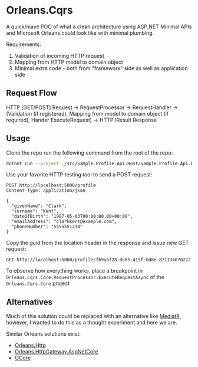 # Orleans.Cqrs

A quick/niave POC of what a clean architecture using ASP.NET Minimal APIs and Microsoft Orleans could look like with minimal plumbing.

Requirements:
1. Validation of incoming HTTP request
2. Mapping from HTTP model to domain object
3. Minimal extra code - both from "framework" side as well as application side

## Request Flow

HTTP [GET/POST] Request -> RequestProcessor -> RequestHandler -> (Validation (if registered), Mapping from model to domain object (if required), Hander ExecuteRequest) -> HTTP IResult Response

## Usage

Clone the repo run the following command from the root of the repo:

```bash
dotnet run --project ./src/Sample.Profile.Api.Host/Sample.Profile.Api.Host.csproj
```

Use your favorite HTTP testing tool to send a POST request:

```http
POST http://localhost:5000/profile
Content-Type: application/json

{
  "givenName": "Clark",
  "surname": "Kent",
  "dateOfBirth": "1987-05-03T00:00:00.00+00:00",
  "emailAddress": "clarkkent@example.com",
  "phoneNumber": "5555551234"
}
```

Copy the guid from the location header in the response and issue new GET request:

```http
GET http://localhost:5000/profile/f69abf28-db65-415f-bd8e-871134070272
```

To observe how everything works, place a breakpoint in ` Orleans.Cqrs.Core.RequestProcessor.ExecuteRequestAsync` of the `Orleans.Cqrs.Core` project

## Alternatives

Much of this solution could be replaced with an alternative like [MediatR](https://github.com/jbogard/MediatR), however, I wanted to do this as a thought experiment and here we are.

Similar Orleans solutions exist:

- [Orleans.Http](https://github.com/OrleansContrib/Orleans.Http)
- [Orleans.HttpGateway.AspNetCore](https://github.com/OrleansContrib/Orleans.HttpGateway.AspNetCore)
- [OCore](https://github.com/COCPORN/OCore)